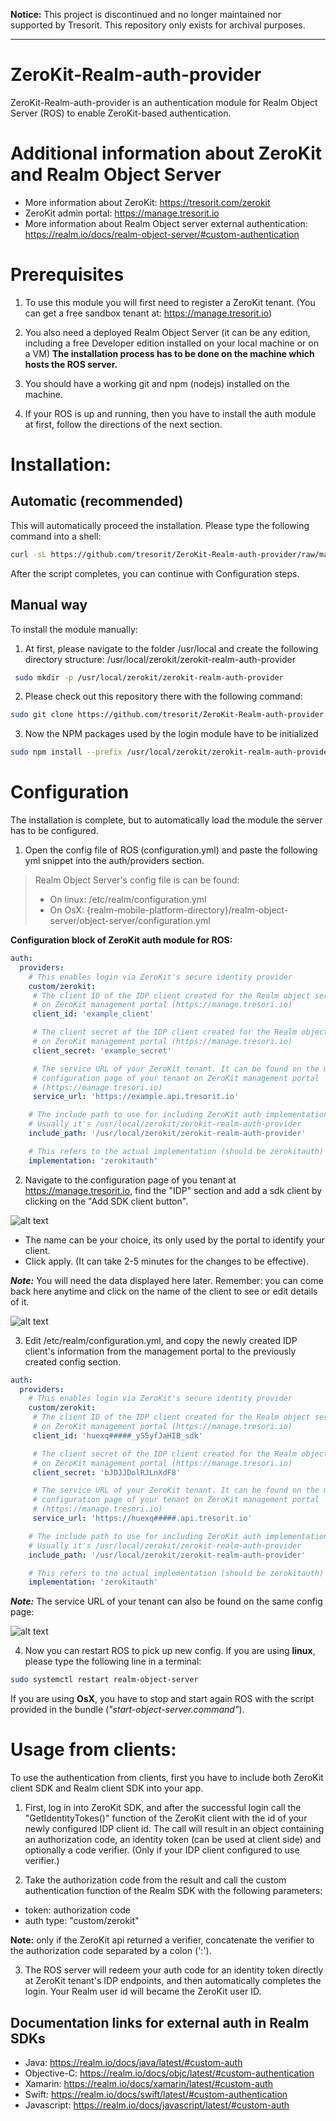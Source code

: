 **Notice:** This project is discontinued and no longer maintained nor supported by Tresorit. This repository only exists for archival purposes.
***

# ZeroKit-Realm-auth-provider
ZeroKit-Realm-auth-provider is an authentication module for Realm Object Server (ROS) to enable ZeroKit-based authentication.

# Additional information about ZeroKit and Realm Object Server
* More information about ZeroKit: https://tresorit.com/zerokit
* ZeroKit admin portal: https://manage.tresorit.io
* More information about Realm Object server external authentication: https://realm.io/docs/realm-object-server/#custom-authentication

# Prerequisites
1. To use this module you will first need to register a ZeroKit tenant. (You can get a free sandbox tenant at: https://manage.tresorit.io)

2. You also need a deployed Realm Object Server (it can be any edition, including a free Developer edition installed on your local machine or on a VM)
**The installation process has to be done on the machine which hosts the ROS server.**

3. You should have a working git and npm (nodejs) installed on the machine.

4. If your ROS is up and running, then you have to install the auth module at first, follow the directions of the next section.

# Installation:

## Automatic (recommended)
This will automatically proceed the installation. Please type the following command into a shell:

```bash
curl -sL https://github.com/tresorit/ZeroKit-Realm-auth-provider/raw/master/install.sh | sudo -E bash -
```

After the script completes, you can continue with Configuration steps.
  
## Manual way
To install the module manually:

1. At first, please navigate to the folder /usr/local and create the following directory structure: /usr/local/zerokit/zerokit-realm-auth-provider

  ```bash
   sudo mkdir -p /usr/local/zerokit/zerokit-realm-auth-provider
   ```

2. Please check out this repository there with the following command:

  ```bash
  sudo git clone https://github.com/tresorit/ZeroKit-Realm-auth-provider.git /usr/local/zerokit/zerokit-realm-auth-provider
  ```
  
3. Now the NPM packages used by the login module have to be initialized
  ```bash
 sudo npm install --prefix /usr/local/zerokit/zerokit-realm-auth-provider
  ```

# Configuration
The installation is complete, but to automatically load the module the server has to be configured.

1.  Open the config file of ROS (configuration.yml) and paste the following yml snippet into the auth/providers section.

  > Realm Object Server's config file is can be found:
  >   - On linux: /etc/realm/configuration.yml
  >   - On OsX:   {realm-mobile-platform-directory}/realm-object-server/object-server/configuration.yml

  **Configuration block of ZeroKit auth module for ROS:**
  ```yml
  auth:
    providers:
	  # This enables login via ZeroKit's secure identity provider
      custom/zerokit:
       # The client ID of the IDP client created for the Realm object server
       # on ZeroKit management portal (https://manage.tresori.io)
       client_id: 'example_client'
  
       # The client secret of the IDP client created for the Realm object server
       # on ZeroKit management portal (https://manage.tresori.io)
       client_secret: 'example_secret'
  
       # The service URL of your ZeroKit tenant. It can be found on the main
       # configuration page of your tenant on ZeroKit management portal
       # (https://manage.tresori.io)
       service_url: 'https://example.api.tresorit.io'

      # The include path to use for including ZeroKit auth implementation.
      # Usually it's /usr/local/zerokit/zerokit-realm-auth-provider
      include_path: '/usr/local/zerokit/zerokit-realm-auth-provider'

      # This refers to the actual implementation (should be zerokitauth)
      implementation: 'zerokitauth'
  ```

2. Navigate to the configuration page of you tenant at https://manage.tresorit.io, find the "IDP" section and add a sdk client by clicking on the "Add SDK client button".

  ![alt text](https://github.com/tresorit/ZeroKit-Realm-auth-provider/raw/master/images/zerokit_realm_idp_section.png "Add SDK client")

  * The name can be your choice, its only used by the portal to identify your client.
  * Click apply. (It can take 2-5 minutes for the changes to be effective).
  
  ***Note:*** You will need the data displayed here later. Remember: you can come back here anytime and click on the name of the client to see or edit details of it.

  ![alt text](https://github.com/tresorit/ZeroKit-Realm-auth-provider/raw/master/images/zerokit_realm_idp_client.png "Example IDP config")

3. Edit /etc/realm/configuration.yml, and copy the newly created IDP client's information from the management portal to the previously created config section. 

  ```yml
  auth:
    providers:
	  # This enables login via ZeroKit's secure identity provider
      custom/zerokit:
       # The client ID of the IDP client created for the Realm object server
       # on ZeroKit management portal (https://manage.tresori.io)
       client_id: 'huexq#####_yS5yfJaHIB_sdk'
  
       # The client secret of the IDP client created for the Realm object server
       # on ZeroKit management portal (https://manage.tresori.io)
       client_secret: 'bJDJJDolRJLnXdF8'
  
       # The service URL of your ZeroKit tenant. It can be found on the main
       # configuration page of your tenant on ZeroKit management portal
       # (https://manage.tresori.io)
       service_url: 'https://huexq#####.api.tresorit.io'

      # The include path to use for including ZeroKit auth implementation.
      # Usually it's /usr/local/zerokit/zerokit-realm-auth-provider
      include_path: '/usr/local/zerokit/zerokit-realm-auth-provider'

      # This refers to the actual implementation (should be zerokitauth)
      implementation: 'zerokitauth'
  ```

  ***Note:*** The service URL of your tenant can also be found on the same config page:
  
  ![alt text](https://github.com/tresorit/ZeroKit-Realm-auth-provider/raw/master/images/zerokit_realm_service_url.png "Example auth config")

4. Now you can restart ROS to pick up new config. If you are using **linux**, please type the following line in a terminal:

  ```bash
  sudo systemctl restart realm-object-server
  ```

  If you are using **OsX**, you have to stop and start again ROS with the script provided in the bundle (*"start-object-server.command"*).

# Usage from clients:
To use the authentication from clients, first you have to include both ZeroKit client SDK and Realm client SDK into your app.

1. First, log in into ZeroKit SDK, and after the successful login call the "GetIdentityTokes()" function of the ZeroKit client with the id of your newly configured IDP client id. The call will result in an object containing an authorization code, an identity token (can be used at client side) and optionally a code verifier. (Only if your IDP client configured to use verifier.)

2. Take the authorization code from the result and call the custom authentication function of the Realm SDK with the following parameters:
  * token: authorization code
  * auth type: "custom/zerokit"

  **Note:** only if the ZeroKit api returned a verifier, concatenate the verifier to the authorization code separated by a colon (':').

3. The ROS server will redeem your auth code for an identity token directly at ZeroKit tenant's IDP endpoints, and then automatically completes the login. Your Realm user id will became the ZeroKit user ID.


## Documentation links for external auth in Realm SDKs
* Java: https://realm.io/docs/java/latest/#custom-auth
* Objective-C: https://realm.io/docs/objc/latest/#custom-authentication
* Xamarin: https://realm.io/docs/xamarin/latest/#custom-auth
* Swift: https://realm.io/docs/swift/latest/#custom-authentication
* Javascript: https://realm.io/docs/javascript/latest/#custom-auth